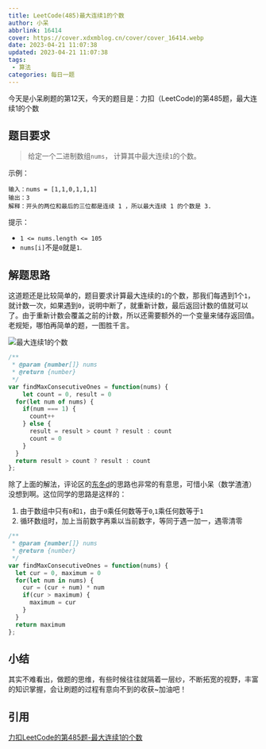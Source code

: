 ```yaml
---
title: LeetCode(485)最大连续1的个数
author: 小呆
abbrlink: 16414
cover: https://cover.xdxmblog.cn/cover/cover_16414.webp
date: 2023-04-21 11:07:38
updated: 2023-04-21 11:07:38
tags:
 - 算法
categories: 每日一题
---
```


今天是小呆刷题的第12天，今天的题目是：力扣（LeetCode)的第485题，最大连续1的个数

## 题目要求

> 给定一个二进制数组`nums`， 计算其中最大连续`1`的个数。

<!--more-->

示例：

```
输入：nums = [1,1,0,1,1,1]
输出：3
解释：开头的两位和最后的三位都是连续 1 ，所以最大连续 1 的个数是 3.
```

提示：

- `1 <= nums.length <= 105`
- `nums[i]`不是`0`就是`1`.

## 解题思路

这道题还是比较简单的，题目要求计算最大连续的`1`的个数，那我们每遇到1个`1`，就计数一次，如果遇到`0`，说明中断了，就重新计数，最后返回计数的值就可以了。由于重新计数会覆盖之前的计数，所以还需要额外的一个变量来储存返回值。老规矩，哪怕再简单的题，一图胜千言。

![最大连续1的个数](//img.xdxmblog.cn/images/image-202304210001.gif)

```javascript
/**
 * @param {number[]} nums
 * @return {number}
 */
var findMaxConsecutiveOnes = function(nums) {
	let count = 0, result = 0
  for(let num of nums) {
    if(num === 1) {
      count++
    } else {
      result = result > count ? result : count
      count = 0
    }
  }
  return result > count ? result : count
};
```

除了上面的解法，评论区的[东冬d](https://leetcode.cn/u/dong-dong-d-c/)的思路也非常的有意思，可惜小呆（数学渣渣）没想到啊。这位同学的思路是这样的：

1. 由于数组中只有`0`和`1`，由于`0`乘任何数等于`0`,`1`乘任何数等于`1`
2. 循环数组时，加上当前数字再乘以当前数字，等同于遇一加一，遇零清零

```javascript
/**
 * @param {number[]} nums
 * @return {number}
 */
var findMaxConsecutiveOnes = function(nums) {
  let cur = 0, maximum = 0
  for(let num in nums) {
    cur = (cur + num) * num
    if(cur > maximum) {
      maximum = cur
    }
  }
  return maximum
};
```

## 小结

其实不难看出，做题的思维，有些时候往往就隔着一层纱，不断拓宽的视野，丰富的知识掌握，会让刷题的过程有意向不到的收获~加油吧！

## 引用

[力扣LeetCode的第485题-最大连续1的个数](https://leetcode.cn/problems/max-consecutive-ones/)

